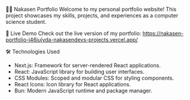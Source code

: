 🧑‍💻 Nakasen Portfolio
Welcome to my personal portfolio website! This project showcases my skills, projects, and experiences as a computer science student.

🚀 Live Demo
Check out the live version of my portfolio: https://nakasen-portfolio-j46iujyda-nakasendevs-projects.vercel.app/

🛠️ Technologies Used
- Next.js: Framework for server-rendered React applications.
- React: JavaScript library for building user interfaces.
- CSS Modules: Scoped and modular CSS for styling components.
- React Icons: Icon library for React applications.
- Bun: Modern JavaScript runtime and package manager.
